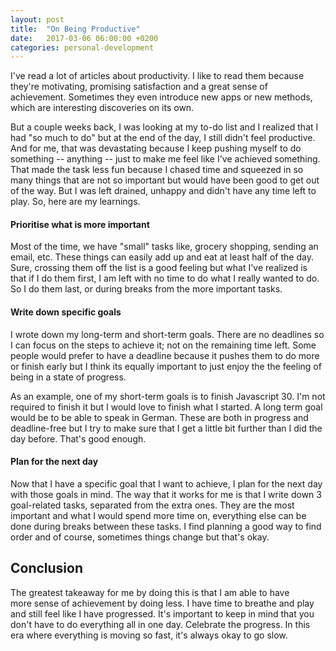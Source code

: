 ```yaml
---
layout: post
title:  "On Being Productive"
date:   2017-03-06 06:00:00 +0200
categories: personal-development
---
```

I've read a lot of articles about productivity. I like to read them because they're motivating, promising satisfaction and a great sense of achievement. Sometimes they even introduce new apps or new methods, which are interesting discoveries on its own.

But a couple weeks back, I was looking at my to-do list and I realized that I had "so much to do" but at the end of the day, I still didn't feel productive. And for me, that was devastating because I keep pushing myself to do something -- anything -- just to make me feel like I've achieved something. That made the task less fun because I chased time and squeezed in so many things that are not so important but would have been good to get out of the way. But I was left drained, unhappy and didn't have any time left to play. So, here are my learnings.

#### Prioritise what is more important
Most of the time, we have "small" tasks like, grocery shopping, sending an email, etc. These things can easily add up and eat at least half of the day. Sure, crossing them off the list is a good feeling but what I've realized is that if I do them first, I am left with no time to do what I really wanted to do. So I do them last, or during breaks from the more important tasks.

#### Write down specific goals
I wrote down my long-term and short-term goals. There are no deadlines so I can focus on the steps to achieve it; not on the remaining time left. Some people would prefer to have a deadline because it pushes them to do more or finish early but I think its equally important to just enjoy the the feeling of being in a state of progress.

As an example, one of my short-term goals is to finish Javascript 30. I'm not required to finish it but I would love to finish what I started. A long term goal would be to be able to speak in German. These are both in progress and deadline-free but I try to make sure that I get a little bit further than I did the day before. That's good enough.

#### Plan for the next day
Now that I have a specific goal that I want to achieve, I plan for the next day with those goals in mind. The way that it works for me is that I write down 3 goal-related tasks, separated from the extra ones. They are the most important and what I would spend more time on, everything else can be done during breaks between these tasks. I find planning a good way to find order and of course, sometimes things change but that's okay.

## Conclusion

The greatest takeaway for me by doing this is that I am able to have more sense of achievement by doing less. I have time to breathe and play and still feel like I have progressed. It's important to keep in mind that you don't have to do everything all in one day. Celebrate the progress. In this era where everything is moving so fast, it's always okay to go slow.

